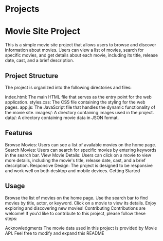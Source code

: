 # Projects
<h1>Movie Site Project</h1>
This is a simple movie site project that allows users to browse and discover information about movies. Users can view a list of movies, search for specific movies, and get details about each movie, including its title, release date, cast, and a brief description.

<h2>Project Structure</h2>
The project is organized into the following directories and files:

index.html: The main HTML file that serves as the entry point for the web application.
styles.css: The CSS file containing the styling for the web pages.
app.js: The JavaScript file that handles the dynamic functionality of the movie site.
images/: A directory containing images used in the project.
data/: A directory containing movie data in JSON format.
<h2>Features</h2>
Browse Movies: Users can see a list of available movies on the home page.
Search Movies: Users can search for specific movies by entering keywords in the search bar.
View Movie Details: Users can click on a movie to view more details, including the movie's title, release date, cast, and a brief description.
Responsive Design: The project is designed to be responsive and work well on both desktop and mobile devices.
Getting Started

<h2>Usage</h2>
Browse the list of movies on the home page.
Use the search bar to find movies by title, actor, or keyword.
Click on a movie to view its details.
Enjoy exploring and discovering new movies!
Contributing
Contributions are welcome! If you'd like to contribute to this project, please follow these steps:

Acknowledgments
The movie data used in this project is provided by Movie API.
Feel free to modify and expand this README
